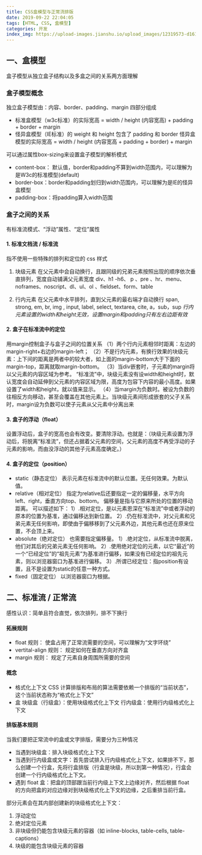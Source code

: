 ```yaml
---
title: CSS盒模型与正常流排版
date: 2019-09-22 22:04:05
tags: [HTML, CSS, 盒模型]
categories: 开发
index_img: https://upload-images.jianshu.io/upload_images/12319573-d161e20ae1b8c1d7.png
---
```


## 一、盒模型
盒子模型从独立盒子结构以及多盒之间的关系两方面理解
### 盒子模型概念
独立盒子模型由：内容、border、padding、margin 四部分组成
- 标准盒模型（w3c标准）的实际宽高 = width / height (内容宽高) + padding + border + margin
- 怪异盒模型（IE标准）的 weight 和 height 包含了 padding 和 border
怪异盒模型的实际宽高 = width / height (内容宽高 + padding + border)  + margin

可以通过属性box-sizing来设置盒子模型的解析模式
- content-box： 默认值，border和padding不算到width范围内，可以理解为是W3c的标准模型(default)
- border-box：border和padding划归到width范围内，可以理解为是IE的怪异盒模型
- padding-box：将padding算入width范围

### 盒子之间的关系
有标准流模式、“浮动”属性、“定位”属性
#### 1. 标准文档流 / 标准流
指不使用一些特殊的排列和定位的 css 样式
1. 块级元素
  在父元素中会自动换行，且跟同级的兄弟元素按照出现的顺序依次垂直排列，宽度自动铺满父元素宽度
  div、h1 -h6、 p 、pre 、hr、menu、noframes、noscript、dl、ul、ol 、fieldset、form、table

2. 行内元素
  在父元素中水平排列，直到父元素的最右端才自动换行
  span, strong, em, br, img , input, label, select, textarea, cite, a，sub，sup
  *行内元素设置的width和height无效，设置margin和padding只有左右边距有效*

#### 2. 盒子在标准流中的定位
用margin控制盒子与盒子之间的位置关系
（1）两个行内元素相邻时距离：左边的margin-right+右边的margin-left；
（2）不是行内元素，有换行效果的块级元素：上下间的距离是两者中的较大者，如上面的margin-bottom大于下面的margin-top，距离就取margin-bottom。
（3）当div嵌套时，子元素的margin将以父元素的内容区域为参考。
“标准流”中，块级元素没有设width和height时，默认宽度会自动延伸到父元素的内容区域为限，高度为包容下内容的最小高度。如果设置了width和height，就以值来显示。
（4）当margin为负数时。被设为负数的往相反方向移动，甚至会覆盖在其他元素上。当块级元素间形成嵌套的父子关系时，margin设为负数可以使子元素从父元素中分离出来

#### 3. 盒子的浮动（float）
  设置浮动后，盒子的宽高也会有改变。要清除浮动。也就是：（块级元素设置为浮动后，将脱离“标准流”，但还占据着父元素的空间，父元素的高度不再受浮动的子元素的影响，而由没浮动的其他子元素高度确定。）

#### 4. 盒子的定位（position）
- static（静态定位）
表示元素在标准流中的默认位置。无任何效果。为默认值。
- relative（相对定位）
指定为relative后还要指定一定的偏移量，水平方向left、right，垂直方向top、bottom。
偏移量是指与它原来所处的位置的移动距离。
可以描述如下：
    1）.相对定位，是以元素恩深在“标准流”中或者浮动的原本的位置为基准，通过偏移达到新位置。
    2）.仍在标准流中，对父元素和兄弟元素无任何影响，即使由于偏移移到了父元素外边，其他元素也还在原来位置，不会顶上来。
- absolute（绝对定位）
也需要指定偏移量。
    1）.绝对定位，从标准流中脱离，他们对其后的兄弟元素无任何影响。
    2）.使用绝对定位的元素，以它“最近”的一个“已经定位”的“祖先元素”为基准进行偏移，如果没有已经定位的祖先元素，则以浏览器窗口为基准进行偏移。
    3）.所谓已经定位：指position有设置，且不是设置为static的任意一种方式。
- fixed（固定定位）
以浏览器窗口为根据。

## 二、标准流 / 正常流
感性认识：简单且符合直觉，依次排列，排不下换行

#### 拓展规则
- float 规则：
  使盒占用了正常流需要的空间，可以理解为“文字环绕”
- vertital-align 规则：
  规定如何在垂直方向对齐盒
- margin 规则：
  规定了元素自身周围所需要的空间
  
#### 概念
- 格式化上下文
  CSS 计算排版和布局的算法需要依赖一个排版的“当前状态”，这个当前状态称为“格式化上下文”
- 盒
  块级盒（行级盒）：使用块级格式化上下文
  行内级盒：使用行内级格式化上下文
  
#### 排版基本规则
当我们要把正常流中的盒或文字排版，需要分为三种情况
- 当遇到块级盒：排入块级格式化上下文
- 当遇到行内级盒或文字：首先尝试排入行内级格式化上下文，如果排不下，那么创建一个行盒，先将行盒排版（行盒是块级，所以到第一种情况），行盒会创建一个行内级格式化上下文。
- 遇到 float 盒：把盒的顶部跟当前行内级上下文上边缘对齐，然后根据 float 的方向把盒的对应边缘对到块级格式化上下文的边缘，之后重排当前行盒。

部分元素会在其内部创建新的块级格式化上下文：
1. 浮动定位
2. 绝对定位元素
3. 非块级但仍能包含块级元素的容器（如 inline-blocks, table-cells, table-captions）
4. 块级的能包含块级元素的容器
